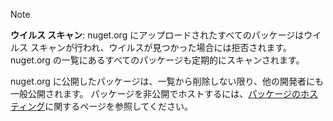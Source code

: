 > [!Note]
> **ウイルス スキャン**: nuget.org にアップロードされたすべてのパッケージはウイルス スキャンが行われ、ウイルスが見つかった場合には拒否されます。 nuget.org の一覧にあるすべてのパッケージも定期的にスキャンされます。
>
> nuget.org に公開したパッケージは、一覧から削除しない限り、他の開発者にも一般公開されます。 パッケージを非公開でホストするには、[パッケージのホスティング](../../hosting-packages/overview.md)に関するページを参照してください。